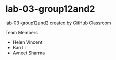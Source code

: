 # lab-03-group12and2
lab-03-group12and2 created by GitHub Classroom

Team Members
- Helen Vincent
- Bao Li
- Avneet Sharma
